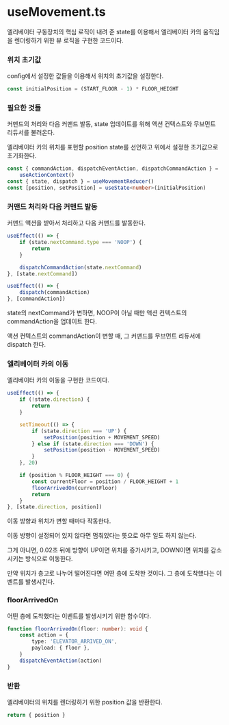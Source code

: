 # useMovement.ts

엘리베이터 구동장치의 핵심 로직이 내려 준 state를 이용해서 엘리베이터 카의 움직임을 렌더링하기 위한 뷰 로직을 구현한 코드이다.


### 위치 초기값

config에서 설정한 값들을 이용해서 위치의 초기값을 설정한다.

```typescript
const initialPosition = (START_FLOOR - 1) * FLOOR_HEIGHT
```


### 필요한 것들

커맨드의 처리와 다음 커맨드 발동, state 업데이트를 위해 액션 컨텍스트와 무브먼트 리듀서를 불러온다.

엘리베이터 카의 위치를 표현할 position state를 선언하고 위에서 설정한 초기값으로 초기화한다.

```typescript
const { commandAction, dispatchEventAction, dispatchCommandAction } =
    useActionContext()
const { state, dispatch } = useMovementReducer()
const [position, setPosition] = useState<number>(initialPosition)
```


### 커맨드 처리와 다음 커맨드 발동

커맨드 액션을 받아서 처리하고 다음 커맨드를 발동한다.

```typescript
useEffect(() => {
    if (state.nextCommand.type === 'NOOP') {
        return
    }

    dispatchCommandAction(state.nextCommand)
}, [state.nextCommand])

useEffect(() => {
    dispatch(commandAction)
}, [commandAction])
```

state의 nextCommand가 변하면, NOOP이 아닐 때만 액션 컨텍스트의 commandAction을 업데이트 한다.

액션 컨텍스트의 commandAction이 변할 때, 그 커맨드를 무브먼트 리듀서에 dispatch 한다.


### 엘리베이터 카의 이동

엘리베이터 카의 이동을 구현한 코드이다.

```typescript
useEffect(() => {
    if (!state.direction) {
        return
    }

    setTimeout(() => {
        if (state.direction === 'UP') {
            setPosition(position + MOVEMENT_SPEED)
        } else if (state.direction === 'DOWN') {
            setPosition(position - MOVEMENT_SPEED)
        }
    }, 20)

    if (position % FLOOR_HEIGHT === 0) {
        const currentFloor = position / FLOOR_HEIGHT + 1
        floorArrivedOn(currentFloor)
        return
    }
}, [state.direction, position])
```

이동 방향과 위치가 변할 때마다 작동한다.

이동 방향이 설정되어 있지 않다면 멈춰있다는 뜻으로 아무 일도 하지 않는다.

그게 아니면, 0.02초 뒤에 방향이 UP이면 위치를 증가시키고, DOWN이면 위치를 감소시키는 방식으로 이동한다.

만약 위치가 층고로 나누어 떨어진다면 어떤 층에 도착한 것이다. 그 층에 도착했다는 이벤트를 발생시킨다.


### floorArrivedOn

어떤 층에 도착했다는 이벤트를 발생시키기 위한 함수이다.

```typescript
function floorArrivedOn(floor: number): void {
    const action = {
        type: 'ELEVATOR_ARRIVED_ON',
        payload: { floor },
    }
    dispatchEventAction(action)
}
```


### 반환

엘리베이터의 위치를 렌더링하기 위한 position 값을 반환한다.

```typescript
return { position }
```